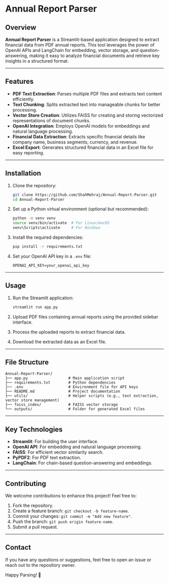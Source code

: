 # Annual Report Parser

## Overview

**Annual Report Parser** is a Streamlit-based application designed to extract financial data from PDF annual reports. This tool leverages the power of OpenAI APIs and LangChain for embedding, vector storage, and question-answering, making it easy to analyze financial documents and retrieve key insights in a structured format.

---

## Features

- **PDF Text Extraction**: Parses multiple PDF files and extracts text content efficiently.
- **Text Chunking**: Splits extracted text into manageable chunks for better processing.
- **Vector Store Creation**: Utilizes FAISS for creating and storing vectorized representations of document chunks.
- **OpenAI Integration**: Employs OpenAI models for embeddings and natural language processing.
- **Financial Data Extraction**: Extracts specific financial details like company name, business segments, currency, and revenue.
- **Excel Export**: Generates structured financial data in an Excel file for easy reporting.

---

## Installation

1. Clone the repository:
   ```bash
   git clone https://github.com/ShahMehraj/Annual-Report-Parser.git
   cd Annual-Report-Parser
   ```

2. Set up a Python virtual environment (optional but recommended):
   ```bash
   python -m venv venv
   source venv/bin/activate  # For Linux/macOS
   venv\Scripts\activate     # For Windows
   ```

3. Install the required dependencies:
   ```bash
   pip install -r requirements.txt
   ```

4. Set your OpenAI API key in a `.env` file:
   ```plaintext
   OPENAI_API_KEY=your_openai_api_key
   ```

---

## Usage

1. Run the Streamlit application:
   ```bash
   streamlit run app.py
   ```

2. Upload PDF files containing annual reports using the provided sidebar interface.

3. Process the uploaded reports to extract financial data.

4. Download the extracted data as an Excel file.

---

## File Structure

```
Annual-Report-Parser/
├── app.py                  # Main application script
├── requirements.txt        # Python dependencies
├── .env                    # Environment file for API keys
├── README.md               # Project documentation
├── utils/                  # Helper scripts (e.g., text extraction, vector store management)
├── faiss_index/            # FAISS vector storage
└── outputs/                # Folder for generated Excel files
```

---

## Key Technologies

- **Streamlit**: For building the user interface.
- **OpenAI API**: For embedding and natural language processing.
- **FAISS**: For efficient vector similarity search.
- **PyPDF2**: For PDF text extraction.
- **LangChain**: For chain-based question-answering and embeddings.

---

## Contributing

We welcome contributions to enhance this project! Feel free to:

1. Fork the repository.
2. Create a feature branch: `git checkout -b feature-name`.
3. Commit your changes: `git commit -m "Add new feature"`.
4. Push the branch: `git push origin feature-name`.
5. Submit a pull request.


---

## Contact

If you have any questions or suggestions, feel free to open an issue or reach out to the repository owner. 

Happy Parsing! 🚀
